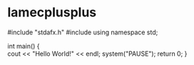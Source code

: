 # lamecplusplus
#include "stdafx.h"
#include <iostream>
using namespace std;

int main()
{	
	cout << "Hello World!" << endl;
	system("PAUSE");
	return 0;
}

